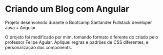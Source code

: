 # Criando um Blog com Angular
Projeto desenvolvido durante o Bootcamp Santander Fullstack developer Java + Angular.

O projeto foi modificado por mim, tomando formato diferente do criado pelo professor
Felipe Aguiar. Apliquei regras e padrões de CSS diferentes, e personalização dos components.
